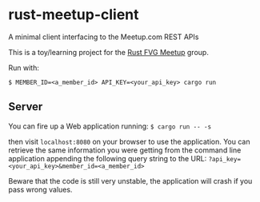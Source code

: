 # rust-meetup-client
A minimal client interfacing to the Meetup.com REST APIs

This is a toy/learning project for the [Rust FVG Meetup](https://www.meetup.com/Rust-FVG-Meetup) group.

Run with:

`$ MEMBER_ID=<a_member_id> API_KEY=<your_api_key> cargo run`


## Server

You can fire up a Web application running:
`$ cargo run -- -s`

then visit `localhost:8080` on your browser to use the application. You can retrieve the same information you were
getting from the command line application appending the following query string to the URL:
`?api_key=<your_api_key>&member_id=<a_member_id>`

Beware that the code is still very unstable, the application will crash if you pass wrong values.

